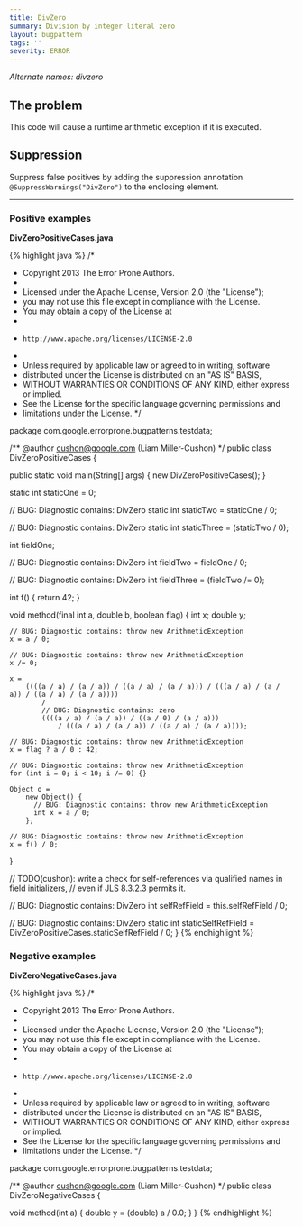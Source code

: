 ```yaml
---
title: DivZero
summary: Division by integer literal zero
layout: bugpattern
tags: ''
severity: ERROR
---
```


<!--
*** AUTO-GENERATED, DO NOT MODIFY ***
To make changes, edit the @BugPattern annotation or the explanation in docs/bugpattern.
-->

_Alternate names: divzero_

## The problem
This code will cause a runtime arithmetic exception if it is executed.

## Suppression
Suppress false positives by adding the suppression annotation `@SuppressWarnings("DivZero")` to the enclosing element.

----------

### Positive examples
__DivZeroPositiveCases.java__

{% highlight java %}
/*
 * Copyright 2013 The Error Prone Authors.
 *
 * Licensed under the Apache License, Version 2.0 (the "License");
 * you may not use this file except in compliance with the License.
 * You may obtain a copy of the License at
 *
 *     http://www.apache.org/licenses/LICENSE-2.0
 *
 * Unless required by applicable law or agreed to in writing, software
 * distributed under the License is distributed on an "AS IS" BASIS,
 * WITHOUT WARRANTIES OR CONDITIONS OF ANY KIND, either express or implied.
 * See the License for the specific language governing permissions and
 * limitations under the License.
 */

package com.google.errorprone.bugpatterns.testdata;

/** @author cushon@google.com (Liam Miller-Cushon) */
public class DivZeroPositiveCases {

  public static void main(String[] args) {
    new DivZeroPositiveCases();
  }

  static int staticOne = 0;

  // BUG: Diagnostic contains: DivZero
  static int staticTwo = staticOne / 0;

  // BUG: Diagnostic contains: DivZero
  static int staticThree = (staticTwo / 0);

  int fieldOne;

  // BUG: Diagnostic contains: DivZero
  int fieldTwo = fieldOne / 0;

  // BUG: Diagnostic contains: DivZero
  int fieldThree = (fieldTwo /= 0);

  int f() {
    return 42;
  }

  void method(final int a, double b, boolean flag) {
    int x;
    double y;

    // BUG: Diagnostic contains: throw new ArithmeticException
    x = a / 0;

    // BUG: Diagnostic contains: throw new ArithmeticException
    x /= 0;

    x =
        ((((a / a) / (a / a)) / ((a / a) / (a / a))) / (((a / a) / (a / a)) / ((a / a) / (a / a))))
            /
            // BUG: Diagnostic contains: zero
            ((((a / a) / (a / a)) / ((a / 0) / (a / a)))
                / (((a / a) / (a / a)) / ((a / a) / (a / a))));

    // BUG: Diagnostic contains: throw new ArithmeticException
    x = flag ? a / 0 : 42;

    // BUG: Diagnostic contains: throw new ArithmeticException
    for (int i = 0; i < 10; i /= 0) {}

    Object o =
        new Object() {
          // BUG: Diagnostic contains: throw new ArithmeticException
          int x = a / 0;
        };

    // BUG: Diagnostic contains: throw new ArithmeticException
    x = f() / 0;
  }

  // TODO(cushon): write a check for self-references via qualified names in field initializers,
  // even if JLS 8.3.2.3 permits it.

  // BUG: Diagnostic contains: DivZero
  int selfRefField = this.selfRefField / 0;

  // BUG: Diagnostic contains: DivZero
  static int staticSelfRefField = DivZeroPositiveCases.staticSelfRefField / 0;
}
{% endhighlight %}

### Negative examples
__DivZeroNegativeCases.java__

{% highlight java %}
/*
 * Copyright 2013 The Error Prone Authors.
 *
 * Licensed under the Apache License, Version 2.0 (the "License");
 * you may not use this file except in compliance with the License.
 * You may obtain a copy of the License at
 *
 *     http://www.apache.org/licenses/LICENSE-2.0
 *
 * Unless required by applicable law or agreed to in writing, software
 * distributed under the License is distributed on an "AS IS" BASIS,
 * WITHOUT WARRANTIES OR CONDITIONS OF ANY KIND, either express or implied.
 * See the License for the specific language governing permissions and
 * limitations under the License.
 */

package com.google.errorprone.bugpatterns.testdata;

/** @author cushon@google.com (Liam Miller-Cushon) */
public class DivZeroNegativeCases {

  void method(int a) {
    double y = (double) a / 0.0;
  }
}
{% endhighlight %}

